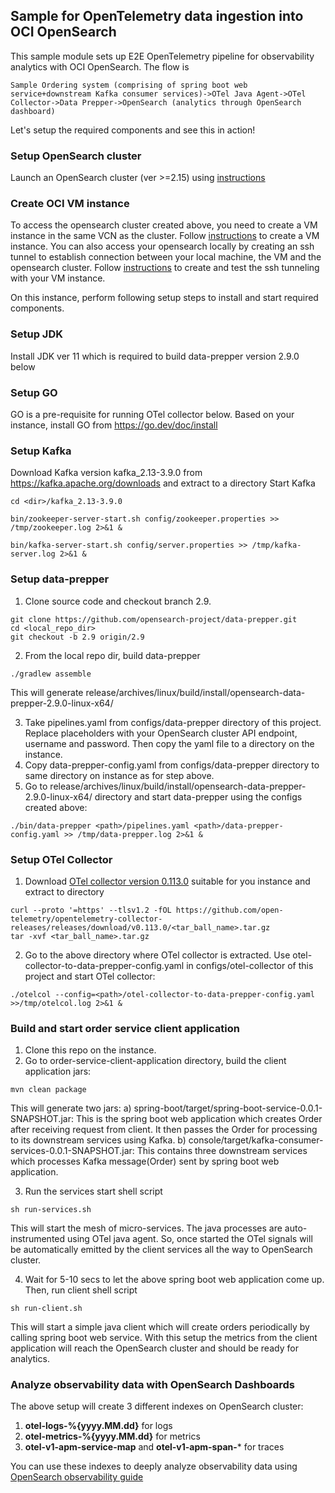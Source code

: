 ## Sample for OpenTelemetry data ingestion into OCI OpenSearch

This sample module sets up E2E OpenTelemetry pipeline for observability analytics with OCI OpenSearch. The flow is 
```
Sample Ordering system (comprising of spring boot web service+downstream Kafka consumer services)->OTel Java Agent->OTel Collector->Data Prepper->OpenSearch (analytics through OpenSearch dashboard)
```
Let's setup the required components and see this in action!

### Setup OpenSearch cluster

Launch an OpenSearch cluster (ver >=2.15) using [instructions](https://docs.oracle.com/en-us/iaas/Content/search-opensearch/Tasks/creatingsearchclusters.htm)

### Create OCI VM instance

To access the opensearch cluster created above, you need to create a VM instance in the same VCN as the cluster. Follow [instructions](https://docs.oracle.com/en-us/iaas/Content/Compute/Tasks/launchinginstance.htm) to create a VM instance.
You can also access your opensearch locally by creating an ssh tunnel to establish connection between your local machine, the VM and the opensearch cluster. 
Follow [instructions](https://docs.oracle.com/en/learn/oci-opensearch/index.html#task-3-test-the-connection-to-oci-search-service--opensearch-endpoint) to create and test the ssh tunneling with your VM instance.

On this instance, perform following setup steps to install and start required components.

### Setup JDK

Install JDK ver 11 which is required to build data-prepper version 2.9.0 below

### Setup GO

GO is a pre-requisite for running OTel collector below. Based on your instance, install GO from https://go.dev/doc/install

### Setup Kafka

Download Kafka version kafka_2.13-3.9.0 from https://kafka.apache.org/downloads and extract to a directory
Start Kafka
```
cd <dir>/kafka_2.13-3.9.0

bin/zookeeper-server-start.sh config/zookeeper.properties >> /tmp/zookeeper.log 2>&1 &

bin/kafka-server-start.sh config/server.properties >> /tmp/kafka-server.log 2>&1 &
```

### Setup data-prepper

1. Clone source code and checkout branch 2.9.
```
git clone https://github.com/opensearch-project/data-prepper.git
cd <local_repo_dir>
git checkout -b 2.9 origin/2.9
```
2. From the local repo dir, build data-prepper
```
./gradlew assemble
```

This will generate release/archives/linux/build/install/opensearch-data-prepper-2.9.0-linux-x64/

3. Take pipelines.yaml from configs/data-prepper directory of this project. Replace placeholders with your OpenSearch cluster API endpoint, username and password.
Then copy the yaml file to a directory on the instance. 
4. Copy data-prepper-config.yaml from configs/data-prepper directory to same directory on instance as for step above.
5. Go to release/archives/linux/build/install/opensearch-data-prepper-2.9.0-linux-x64/ directory and start data-prepper using the configs created above:

```
./bin/data-prepper <path>/pipelines.yaml <path>/data-prepper-config.yaml >> /tmp/data-prepper.log 2>&1 &
```

### Setup OTel Collector

1. Download [OTel collector version 0.113.0](https://github.com/open-telemetry/opentelemetry-collector-releases/releases/tag/v0.113.0) suitable for you instance and extract to directory
```
curl --proto '=https' --tlsv1.2 -fOL https://github.com/open-telemetry/opentelemetry-collector-releases/releases/download/v0.113.0/<tar_ball_name>.tar.gz
tar -xvf <tar_ball_name>.tar.gz
```
2. Go to the above directory where OTel collector is extracted. Use otel-collector-to-data-prepper-config.yaml in configs/otel-collector of this project 
and start OTel collector:
```
./otelcol --config=<path>/otel-collector-to-data-prepper-config.yaml >>/tmp/otelcol.log 2>&1 &
```

### Build and start order service client application
1. Clone this repo on the instance. 
2. Go to order-service-client-application directory, build the client application jars:
```
mvn clean package
```
This will generate two jars:
a) spring-boot/target/spring-boot-service-0.0.1-SNAPSHOT.jar: This is the spring boot web application which creates Order after receiving request from client.
It then passes the Order for processing to its downstream services using Kafka.
b) console/target/kafka-consumer-services-0.0.1-SNAPSHOT.jar: This contains three downstream services which processes Kafka message(Order) sent by spring boot web application.

3. Run the services start shell script
```
sh run-services.sh
```
This will start the mesh of micro-services. The java processes are auto-instrumented using OTel java agent. So, once started the OTel signals will be automatically emitted
by the client services all the way to OpenSearch cluster.

4. Wait for 5-10 secs to let the above spring boot web application come up. Then, run client shell script
```
sh run-client.sh
```
This will start a simple java client which will create orders periodically by calling spring boot web service. With this setup the metrics from the client application will reach the OpenSearch cluster and should be ready for analytics.

### Analyze observability data with OpenSearch Dashboards

The above setup will create 3 different indexes on OpenSearch cluster:
1. **otel-logs-%{yyyy.MM.dd}** for logs
2. **otel-metrics-%{yyyy.MM.dd}** for metrics
3. **otel-v1-apm-service-map** and **otel-v1-apm-span-*** for traces

You can use these indexes to deeply analyze observability data using [OpenSearch observability guide](https://opensearch.org/docs/latest/observing-your-data/)


